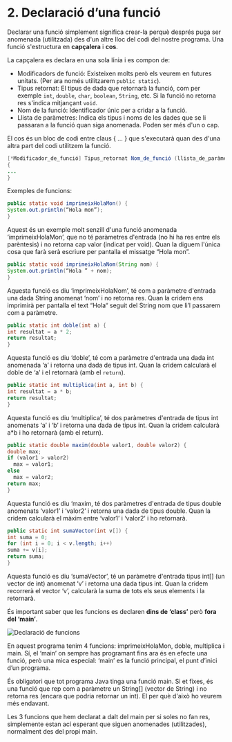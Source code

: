 # 2. Declaració d’una funció

Declarar una funció simplement significa crear-la perquè després puga ser anomenada (utilitzada) des d'un altre lloc del codi del nostre programa. Una funció s'estructura en **capçalera** i **cos**.

La capçalera es declara en una sola línia i es compon de:

- Modificadors de funció: Existeixen molts però els veurem en futures unitats. (Per ara només utilitzarem `public static`).
- Tipus retornat: El tipus de dada que retornarà la funció, com per exemple `int`, `double`, `char`, `boolean`, `String`, etc. Si la funció no retorna res s'indica mitjançant `void`.
- Nom de la funció: Identificador únic per a cridar a la funció.
- Llista de paràmetres: Indica els tipus i noms de les dades que se li passaran a la funció quan siga anomenada. Poden ser més d'un o cap.

El cos és un bloc de codi entre claus { … } que s'executarà quan des d'una altra part del codi utilitzem la funció.

```java
[*Modificador_de_funció] Tipus_retornat Nom_de_funció (llista_de_paràmetres)
{
...
}
```

Exemples de funcions:

```java
public static void imprimeixHolaMon() { 
System.out.println(“Hola mon”);
}
```

Aquest és un exemple molt senzill d'una funció anomenada ‘imprimeixHolaMon’, que no té paràmetres d'entrada (no hi ha res entre els parèntesis) i no retorna cap valor (indicat per void). Quan la diguem l'única cosa que farà serà escriure per pantalla el missatge “Hola mon”.

```java
public static void imprimeixHolaNom(String nom) { 
System.out.println(“Hola ” + nom);
}
```

Aquesta funció es diu ‘imprimeixHolaNom’, té com a paràmetre d'entrada una dada String anomenat ‘nom’ i no retorna res. Quan la cridem ens imprimirà per pantalla el text “Hola“ seguit del String nom que li’l passarem com a paràmetre.

```java
public static int doble(int a) { 
int resultat = a * 2; 
return resultat;
}
```

Aquesta funció es diu ‘doble’, té com a paràmetre d'entrada una dada int anomenada ‘a’ i retorna una dada de tipus int. Quan la cridem calcularà el doble de ‘a’ i el retornarà (amb el `return`).

```java
public static int multiplica(int a, int b) { 
int resultat = a * b;
return resultat;
}
```

Aquesta funció es diu ‘multiplica’, té dos paràmetres d'entrada de tipus int anomenats ‘a’ i ‘b’ i retorna una dada de tipus int. Quan la cridem calcularà a*b i ho retornarà (amb el return).

```java
public static double maxim(double valor1, double valor2) { 
double max;
if (valor1 > valor2)
  max = valor1;
else
  max = valor2;
return max;
}
```

Aquesta funció es diu ‘maxim, té dos paràmetres d'entrada de tipus double anomenats ‘valor1’ i ‘valor2’ i retorna una dada de tipus double. Quan la cridem calcularà el màxim entre ‘valor1’ i ‘valor2’ i ho retornarà.

```java
public static int sumaVector(int v[]) { 
int suma = 0;
for (int i = 0; i < v.length; i++) 
suma += v[i];
return suma;
}
```

Aquesta funció es diu ‘sumaVector’, té un paràmetre d'entrada tipus int[] (un vector de int) anomenat ‘v’ i retorna una dada tipus int. Quan la cridem recorrerà el vector ‘v’, calcularà la suma de tots els seus elements i la retornarà.

És important saber que les funcions es declaren **dins de ‘class’** però **fora del ‘main’**.

![Declaració de funcions](../UD6/img/Declaracio_funcio.jpg)

En aquest programa tenim 4 funcions: imprimeixHolaMon, doble, multiplica i main. Sí, el ‘main’ on sempre has programant fins ara és en efecte una funció, però una mica especial: ‘main’ es la funció principal, el punt d’inici d’un programa.

És obligatori que tot programa Java tinga una funció main. Si et fixes, és una funció que rep com a paràmetre un String[] (vector de String) i no retorna res (encara que podria retornar un int). El per què d'això ho veurem més endavant.

Les 3 funcions que hem declarat a dalt del main per si soles no fan res, simplemente estan ací esperant que siguen anomenades (utilitzades), normalment des del propi main.